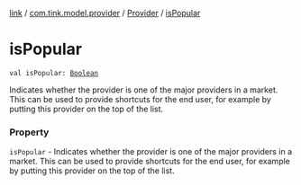 [link](../../index.md) / [com.tink.model.provider](../index.md) / [Provider](index.md) / [isPopular](./is-popular.md)

# isPopular

`val isPopular: `[`Boolean`](https://kotlinlang.org/api/latest/jvm/stdlib/kotlin/-boolean/index.html)

Indicates whether the provider is one of the major providers in a market. This can be used to provide shortcuts for the end user, for example by putting this provider on the top of the list.

### Property

`isPopular` - Indicates whether the provider is one of the major providers in a market. This can be used to provide shortcuts for the end user, for example by putting this provider on the top of the list.